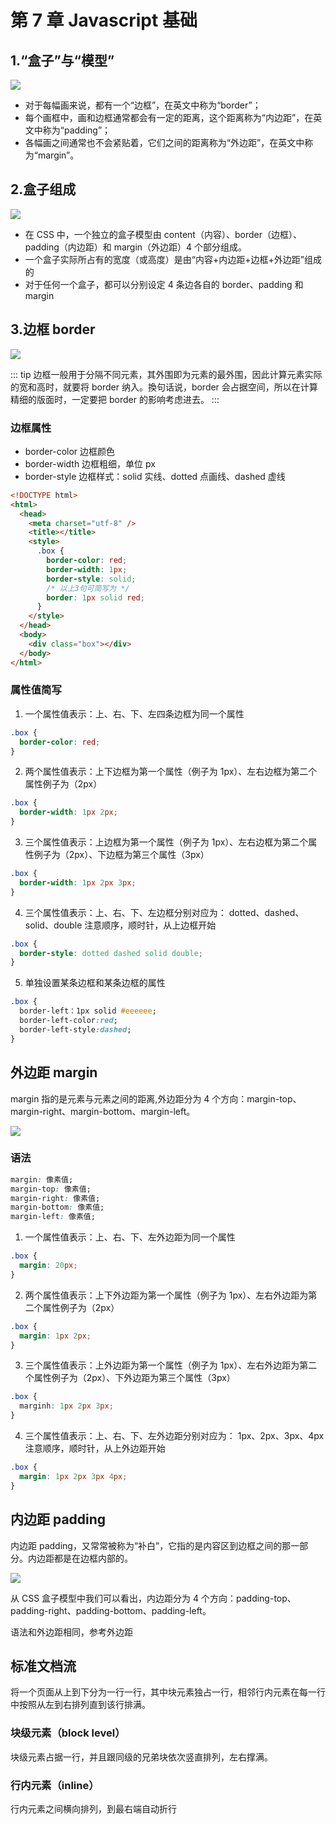 # 第 7 章 Javascript 基础

## 1.“盒子”与“模型”

<img src="../img/盒子模型.png">

- 对于每幅画来说，都有一个“边框”，在英文中称为“border”；
- 每个画框中，画和边框通常都会有一定的距离，这个距离称为“内边距”，在英文中称为“padding”；
- 各幅画之间通常也不会紧贴着，它们之间的距离称为“外边距”，在英文中称为“margin”。

## 2.盒子组成

<img src="../img/盒子概念.png">

- 在 CSS 中，一个独立的盒子模型由 content（内容）、border（边框）、padding（内边距）和 margin（外边距）4 个部分组成。
- 一个盒子实际所占有的宽度（或高度）是由“内容+内边距+边框+外边距”组成的
- 对于任何一个盒子，都可以分别设定 4 条边各自的 border、padding 和 margin

## 3.边框 border

<img src="../img/边框.png">

::: tip
边框一般用于分隔不同元素，其外围即为元素的最外围，因此计算元素实际的宽和高时，就要将 border 纳入。換句话说，border 会占据空间，所以在计算精细的版面时，一定要把 border 的影响考虑进去。
:::

### 边框属性

- border-color 边框颜色
- border-width 边框粗细，单位 px
- border-style 边框样式：solid 实线、dotted 点画线、dashed 虚线

```html
<!DOCTYPE html>
<html>
  <head>
    <meta charset="utf-8" />
    <title></title>
    <style>
      .box {
        border-color: red;
        border-width: 1px;
        border-style: solid;
        /* 以上3句可简写为 */
        border: 1px solid red;
      }
    </style>
  </head>
  <body>
    <div class="box"></div>
  </body>
</html>
```

### 属性值简写

1. 一个属性值表示：上、右、下、左四条边框为同一个属性

```css
.box {
  border-color: red;
}
```

2. 两个属性值表示：上下边框为第一个属性（例子为 1px）、左右边框为第二个属性例子为（2px）

```css
.box {
  border-width: 1px 2px;
}
```

3. 三个属性值表示：上边框为第一个属性（例子为 1px）、左右边框为第二个属性例子为（2px）、下边框为第三个属性（3px）

```css
.box {
  border-width: 1px 2px 3px;
}
```

4. 三个属性值表示：上、右、下、左边框分别对应为： dotted、dashed、solid、double 注意顺序，顺时针，从上边框开始

```css
.box {
  border-style: dotted dashed solid double;
}
```

5. 单独设置某条边框和某条边框的属性

```css
.box {
  border-left：1px solid #eeeeee;
  border-left-color:red;
  border-left-style:dashed;
}
```

## 外边距 margin

margin 指的是元素与元素之间的距离,外边距分为 4 个方向：margin-top、margin-right、margin-bottom、margin-left。

<img src="../img/margin2.png">

### 语法

```css
margin: 像素值;
margin-top: 像素值;
margin-right: 像素值;
margin-bottom: 像素值;
margin-left: 像素值;
```

1. 一个属性值表示：上、右、下、左外边距为同一个属性

```css
.box {
  margin: 20px;
}
```

2. 两个属性值表示：上下外边距为第一个属性（例子为 1px）、左右外边距为第二个属性例子为（2px）

```css
.box {
  margin: 1px 2px;
}
```

3. 三个属性值表示：上外边距为第一个属性（例子为 1px）、左右外边距为第二个属性例子为（2px）、下外边距为第三个属性（3px）

```css
.box {
  marginh: 1px 2px 3px;
}
```

4. 三个属性值表示：上、右、下、左外边距分别对应为： 1px、2px、3px、4px 注意顺序，顺时针，从上外边距开始

```css
.box {
  margin: 1px 2px 3px 4px;
}
```

## 内边距 padding

内边距 padding，又常常被称为“补白”，它指的是内容区到边框之间的那一部分。内边距都是在边框内部的。

<img src="../img/padding.png">

从 CSS 盒子模型中我们可以看出，内边距分为 4 个方向：padding-top、padding-right、padding-bottom、padding-left。

语法和外边距相同，参考外边距

## 标准文档流

将一个页面从上到下分为一行一行，其中块元素独占一行，相邻行内元素在每一行中按照从左到右排列直到该行排满。

### 块级元素（block level）

块级元素占据一行，并且跟同级的兄弟块依次竖直排列，左右撑满。

### 行内元素（inline）

行内元素之间横向排列，到最右端自动折行
